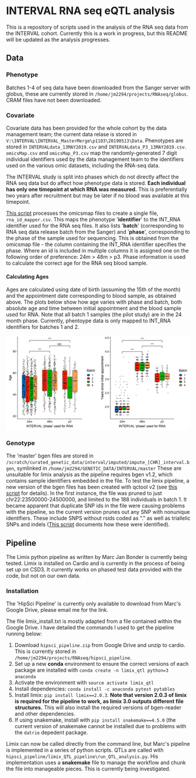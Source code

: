 # INTERVAL RNA seq eQTL analysis
This is a repository of scripts used in the analysis of the RNA seq data from the INTERVAL cohort. Currently this is a work in progress, but this README will be updated as the analysis progresses.

## Data
### Phenotype
Batches 1-4 of seq data have been downloaded from the Sanger server with globus, these are currently stored in `/home/jm2294/projects/RNAseq/globus`. CRAM files have not been downloaded. 
### Covariate
Covariate data has been provided for the whole cohort by the data management team; the current data relase is stored in `V:\INTERVAL\INTERVAL_MasterMerge\p1103\20190513\Data`. Phenotypes are stored in `INTERVALdata_13MAY2019.csv` and `INTERVALdata_P3_13MAY2019.csv`. `omicsMap.csv` and `omicsMap_P3.csv` map the randomly-generated 7 digit individual identifiers used by the data management team to the identifiers used on the various omic datasets, including the RNA-seq data. 

The INTERVAL study is split into phases which do not directly affect the RNA seq data but do affect how phenotype data is stored. **Each individual has only one timepoint at which RNA was measured.** This is preferentially two years after recruitment but may be later if no blood was available at this timepoint.

[This script](make_id_mapper_file.R) processes the omicsmap files to create a single file, `rna_id_mapper.csv`. This maps the phenotype '**identifier**' to the INT_RNA identifier used for the RNA seq files. It also lists '**batch**' (corresponding to RNA seq data release batch from the Sanger) and '**phase**', corresponding to the phase of the sample used for sequencing. This is obtained from the omicsmap file - the column containing the INT_RNA identifier specifies the phase. Where an id is included in multiple columns it is assigned one on the following order of preference: 24m > 48m > p3. Phase information is used to calculate the correct age for the RNA seq blood sample.

#### Calculating Ages
Ages are calculated using date of birth (assuming the 15th of the month) and the appointment date corresponding to blood sample, as obtained above. The plots below show how age varies with phase and batch, both absolute age and time between initial appointment and the blood sample used for RNA. Note that all batch 1 samples (the pilot study) are in the 24 month phase. Currently, phentoype data is only mapped to INT_RNA identifiers for batches 1 and 2.

![ageplot](https://github.com/JonMarten/RNAseq/blob/master/covariates/bothplot.png?raw=true)


### Genotype
The 'master' bgen files are stored in `/scratch/curated_genetic_data/interval/imputed/impute_[CHR]_interval.bgen`, symlinked in `/home/jm2294/GENETIC_DATA/INTERVAL/master`
These are unsuitable for limix analysis as the pipeline requires bgen v1.2, which contains sample identifiers embedded in the file. 
To test the limix pipeline, a new version of the bgen files has been created with qctool v2 (see [this script](make_test_bgen.sh) for details).
In the first instance, the file was pruned to just chr22:23500000-24500000, and limited to the 188 individuals in batch 1. 
It became apparent that duplicate SNP ids in the file were causing problems with the pipeline, so the current version prunes out any SNP with nonunique identifiers. These include SNPS without rsids coded as "." as well as triallelic SNPs and indels ([This script](get_duplicate_rsids.R) documents how these were identified). 
## Pipeline
The Limix python pipeline as written by Marc Jan Bonder is currently being tested. Limix is installed on Cardio and is currently in the process of being set up on CSD3. It currently works on phased test data provided with the code, but not on our own data.
### Installation
The 'HipSci Pipeline' is currently only available to download from Marc's Google Drive, please email me for the link.

The file limix_install.txt is mostly adapted from a file contained within the Google Drive. I have detailed the commands I used to get the pipeline running below:
1. Download `hipsci_pipeline.zip` from Google Drive and unzip to cardio. This is currently stored in `/home/jm2294/projects/RNAseq/hipsci_pipeline`.
2. Set up a new **conda** environment to ensure the correct versions of each package are installed with `conda create -n limix_qtl python=3 anaconda`
3. Activate the environment with `source activate limix_qtl`
4. Install dependencies: `conda install -c anaconda pytest pytables`
5. Install limix: `pip install limix==2.0.3`. **Note that version 2.0.3 of limix is required for the pipeline to work, as limix 3.0 outputs different file structures.** This will also install the required versions of bgen-reader and other dependencies.
6. If using snakemake, install with `pip install snakemake==4.5.0` (the current version of snakemake cannot be installed due to problems with the `datrie` depedent package. 

Limix can now be called directly from the command line, but Marc's pipeline is implemented in a series of python scripts. QTLs are called with `hipsci_pipeline/limix_QTL_pipeline\run_QTL_analysis.py`. His implementation uses a **snakemake** file to manage the workflow and chunk the file into manageable pieces. This is currently being investigated.
